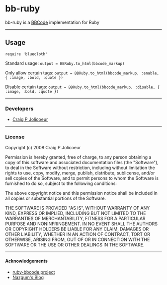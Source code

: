 # bb-ruby

bb-ruby is a [BBCode](http://www.bbcode.org) implementation for Ruby

---

## Usage

`require 'bluecloth'`

Standard usage:
`output = BBRuby.to_html(bbcode_markup)`

Only allow certain tags:
`output = BBRuby.to_html(bbcode_markup, :enable, { :image, :bold, :quote })`

Disable certain tags:
`output = BBRuby.to_html(bbcode_markup, :disable, { :image, :bold, :quote })`

---

### Developers

* [Craig P Jolicoeur](http://github.com/cpjolicoeur)

---

### License

Copyright (c) 2008 Craig P Jolicoeur 

Permission is hereby granted, free of charge, to any person obtaining a copy
of this software and associated documentation files (the "Software"), to deal
in the Software without restriction, including without limitation the rights
to use, copy, modify, merge, publish, distribute, sublicense, and/or sell
copies of the Software, and to permit persons to whom the Software is
furnished to do so, subject to the following conditions:

The above copyright notice and this permission notice shall be included in
all copies or substantial portions of the Software.

THE SOFTWARE IS PROVIDED "AS IS", WITHOUT WARRANTY OF ANY KIND, EXPRESS OR
IMPLIED, INCLUDING BUT NOT LIMITED TO THE WARRANTIES OF MERCHANTABILITY,
FITNESS FOR A PARTICULAR PURPOSE AND NONINFRINGEMENT. IN NO EVENT SHALL THE
AUTHORS OR COPYRIGHT HOLDERS BE LIABLE FOR ANY CLAIM, DAMAGES OR OTHER
LIABILITY, WHETHER IN AN ACTION OF CONTRACT, TORT OR OTHERWISE, ARISING FROM,
OUT OF OR IN CONNECTION WITH THE SOFTWARE OR THE USE OR OTHER DEALINGS IN
THE SOFTWARE.

---

#### Acknowledgements

* [ruby-bbcode project](http://code.google.com/p/ruby-bbcode/)
* [Nazgum's Blog](http://www.nazgum.com/2008/01/08/bbcode-with-ruby-on-rails-part-1/)